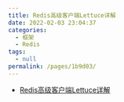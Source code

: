 ```yaml
---
title: Redis高级客户端Lettuce详解
date: 2022-02-03 23:04:37
categories: 
  - 框架
  - Redis
tags: 
  - null
permalink: /pages/1b9d03/
---
```

- [Redis高级客户端Lettuce详解](https://www.cnblogs.com/throwable/p/11601538.html)

